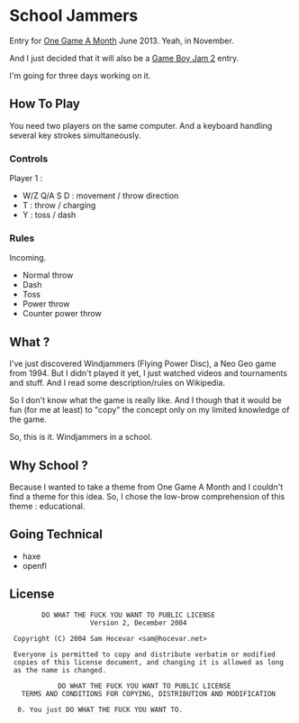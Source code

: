 # School Jammers

Entry for [One Game A Month](http://www.onegameamonth.com "One Game A Month") June 2013.
Yeah, in November.

And I just decided that it will also be a [Game Boy Jam 2](http://gbjam.net "Game Boy Jam") entry.

I'm going for three days working on it.

## How To Play

You need two players on the same computer.
And a keyboard handling several key strokes simultaneously.

### Controls

Player 1 :

* W/Z Q/A S D : movement / throw direction
* T : throw / charging
* Y : toss / dash

### Rules

Incoming.

* Normal throw
* Dash
* Toss
* Power throw
* Counter power throw

## What ?

I've just discovered Windjammers (Flying Power Disc), a Neo Geo game from 1994.
But I didn't played it yet, I just watched videos and tournaments and stuff.
And I read some description/rules on Wikipedia.

So I don't know what the game is really like.
And I though that it would be fun (for me at least) to "copy" the concept only on my limited knowledge of the game.

So, this is it.
Windjammers in a school.

## Why School ?

Because I wanted to take a theme from One Game A Month and I couldn't find a theme for this idea.
So, I chose the low-brow comprehension of this theme : educational.

## Going Technical

* haxe
* openfl

## License 

            DO WHAT THE FUCK YOU WANT TO PUBLIC LICENSE 
                        Version 2, December 2004 

     Copyright (C) 2004 Sam Hocevar <sam@hocevar.net> 

     Everyone is permitted to copy and distribute verbatim or modified 
     copies of this license document, and changing it is allowed as long 
     as the name is changed. 

                DO WHAT THE FUCK YOU WANT TO PUBLIC LICENSE 
       TERMS AND CONDITIONS FOR COPYING, DISTRIBUTION AND MODIFICATION 

      0. You just DO WHAT THE FUCK YOU WANT TO.